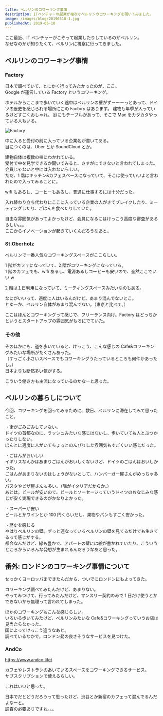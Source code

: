 ```yaml
---
title: ベルリンのコワーキング事情
description: ITベンチャーの起業が相次ぐベルリンのコワーキングを覗いてみました。
image: /images/blog/20190510-1.jpg
publishedAt: 2019-05-10
---
```


ここ最近、IT ベンチャーがこぞって起業したりしているのがベルリン。  
なぜなのかが知りたくて、ベルリンに視察に行ってきました。

## ベルリンのコワーキング事情

### Factory

日本で調べていて、とにかく行ってみたかったのが、ここ。  
Google が運営している Factory というコワーキング。  
  
ホテルからここまで歩いていく途中はベルリンの壁がずーーーっとあって、ドイツの歴史を感じられる場所にこの Factory はあります。
建物も年季が入っているけどすごくおしゃれ。
庭にもテーブルがあって、そこで Mac をカタカタやっている人もいる。

![Factory](/images/blog/20190510-1.jpg)

中に入ると受付の前に入っている企業名が書いてある。  
目につくのは、Uber とか SoundCloud とか。  
  
建物自体は複数の棟にわかれている。  
受付で中を見学できるか聞いてみると、さすがにできないと言われてしまった。会員じゃないと中には入れないらしい。  
ただ、1 階はキッチン&カフェスペースになっていて、そこは使っていいよと言われたので入ってみることに。  
  
wifi もあるし、コーヒーもあるし、普通に仕事するには十分だった。  
  
入れ替わり立ち代わりにここに入っている企業の人がきてブレイクしたり、ミーティングしたり、ごはんを食べたりしていた。  
  
自由な雰囲気があってよかったけど、会員になるにはけっこう高度な審査があるらしい。。。  
ここからイノベーションが起きていくんだろうなあと。

### St.Oberholz

ベルリンで一番人気なコワーキングスペースがここらしい。  
  
1 階がカフェになっていて、2 階がコワーキングになっている。  
1 階のカフェでも、wifi あるし、電源あるしコーヒーも安いので、全然ここでいい w  
  
2 階は１日利用になっていて、ミーティングスペースみたいなのもある。  
  
なにがいいって、適度に人はいるんだけど、あまり混んでないとこ。  
とゆーか、ベルリン自体があまり混んでない。（東京と比べて。）  
  
ここはほんとコワーキングって感じで、フリーランス向け。Factory はどっちかというとスタートアップの雰囲気がもろにでていた。  

### その他

そのほかにも、道を歩いていると、けっこう、こんな感じの Cafe&コワーキングみたいな場所がたくさんあった。  
（すっごく小さいスペースでもコワーキングうたっているところも何件かあったし。）  
日本よりも断然多い気がする。  
  
こういう働き方も主流になっているのかなーと思った。  

## ベルリンの暮らしについて

今回、コワーキングを回ってみるために、数日、ベルリンに滞在してみて思ったこと。  
  
・街がごみごみしていない。  
ドイツの首都なのに、ラッシュみたいな感じはないし、歩いていても人とぶつかったりしない。  
ほんとに適度に人がいてちょっとのんびりした雰囲気もすごくいい感じだった。  
  
・ごはんがおいしい  
イギリスなんかはあまりごはんがおいしくないけど、ドイツのごはんはおいしかった。  
ごはんがあまりないのはしょうがないとして、ハンバーガー屋さんがめっちゃ多い。  
パスタやピザ屋さんも多い。（隣がイタリアだからか。）  
あとは。ビールが安いので、ビールとソーセージっていうドイツのおなじみな感じが安く実現できるのがかなりよかった。  
  
・スーパーが安い  
ビールとかワインとか 100 円くらいだし、果物やパンもすごく安かった。  
  
・歴史を感じる  
やはりベルリンの壁。ずっと連なっているベルリンの壁を見てるだけでも生きてるって感じがする。  
都会なんだけど、緑も豊かで、アパートの壁には絵が書かれていたり、こういうところからいろんな発想が生まれるんだろうなあと思った。  

## 番外: ロンドンのコワーキング事情について

せっかくヨーロッパまできたんだから、ついでにロンドンにもよってきた。  
  
コワーキング調べてみたんだけど、あまりない。  
やってみつけて、行ってみたんだけど、マンスリー契約のみで 1 日だけ使うとかできないから無理って言われてしまった。  
  
ほかのコワーキングもこんな感じらしい。  
いろいろ歩いてみたけど、ベルリンみたいな Cafe&コワーキングっていうお店は見当たらなかった。  
国によってけっこう違うなあと。  
調べているなかで。ロンドン発の良さそうなサービスを見つけた。  

### AndCo

<a href="https://www.andco.life/" target="_blank" rel="noopener noreferrer">https://www.andco.life/</a>  
  
カフェやレストランのあいているスペースをコワーキングできるサービス。  
サブスクリプションで使えるらしい。  
  
これはいいと思った。  
  
日本でだとどうだろうって思ったけど、渋谷とか新宿のカフェって混んでるんだよなーと。  
調査の必要ありですね。。。

